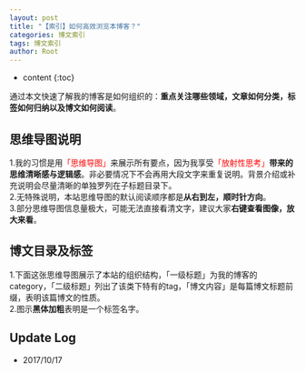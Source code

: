 ```yaml
---
layout: post
title: "【索引】如何高效浏览本博客？"
categories: 博文索引
tags: 博文索引
author: Root
---
```


* content
{:toc}

通过本文快速了解我的博客是如何组织的：**重点关注哪些领域，文章如何分类，标签如何归纳以及博文如何阅读**。




## 思维导图说明
1.我的习惯是用<font color="red">「思维导图」</font>来展示所有要点，因为我享受<font color="red">「放射性思考」</font>**带来的思维清晰感与逻辑感**。非必要情况下不会再用大段文字来重复说明。背景介绍或补充说明会尽量清晰的单独罗列在子标题目录下。<br>
2.无特殊说明，本站思维导图的默认阅读顺序都是**从右到左，顺时针方向**。<br>
3.部分思维导图信息量极大，可能无法直接看清文字，建议大家**右键查看图像，放大来看**。

## 博文目录及标签
1.下面这张思维导图展示了本站的组织结构，「一级标题」为我的博客的category，「二级标题」列出了该类下特有的tag，「博文内容」是每篇博文标题前缀，表明该篇博文的性质。<br>
2.图示**黑体加粗**表明是一个标签名字。<br>

## Update Log
- 2017/10/17